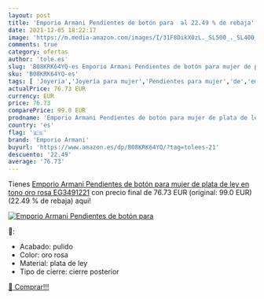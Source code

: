 ```yaml
---
layout: post
title: 'Emporio Armani Pendientes de botón para  al 22.49 % de rebaja'
date: 2021-12-05 18:22:17
image: 'https://m.media-amazon.com/images/I/31F8DikX0zL._SL500_._SL400_.jpg'
comments: true
category: ofertas
author: 'tole.es'
slug: 'B08KRK64YQ-es Emporio Armani Pendientes de botón para mujer de plata de...'
sku: 'B08KRK64YQ-es'
tags: [ 'Joyería','Joyería para mujer','Pendientes para mujer','de','emporio armani','ley','plata', ]
actualPrice: 76.73 EUR
currency: EUR
price: 76.73
comparePrice: 99.0 EUR
prodname: 'Emporio Armani Pendientes de botón para mujer de plata de ley en tono oro rosa  EG3491221'
country: 'es'
flag: '🇪🇸'
brand: 'Emporio Armani'
buyurl: 'https://www.amazon.es/dp/B08KRK64YQ/?tag=tolees-21'
descuento: '22.49'
average: '76.73'
---
```


Tienes [Emporio Armani Pendientes de botón para mujer de plata de ley en tono oro rosa  EG3491221](https://www.amazon.es/dp/B08KRK64YQ/?tag=tolees-21) con precio final de  76.73 EUR (original: 99.0 EUR) (22.49 %  de rebaja) aqui!

[![Emporio Armani Pendientes de botón para ](https://m.media-amazon.com/images/I/31F8DikX0zL._SL500_._SL400_.jpg)](https://www.amazon.es/dp/B08KRK64YQ/?tag=tolees-21)

🔎:

- Acabado: pulido
- Color: oro rosa
- Material: plata de ley
- Tipo de cierre: cierre posterior

[🛒 Comprar!!!](https://www.amazon.es/dp/B08KRK64YQ/?tag=tolees-21)
